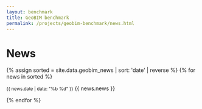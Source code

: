 ```yaml
---
layout: benchmark
title: GeoBIM benchmark
permalink: /projects/geobim-benchmark/news.html
---
```


<h1>News</h1>

{% assign sorted = site.data.geobim_news | sort: 'date' | reverse %}
{% for news in sorted %}
<p><small><span class="post-date">{{ news.date | date: "%b %d" }}</span></small> {{ news.news }}</p>
{% endfor %}
